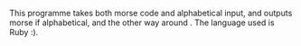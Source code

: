 
This programme takes both morse code and alphabetical input, and outputs 
morse if alphabetical, and the other way around .
The language used is Ruby :).
